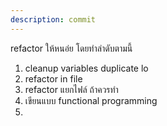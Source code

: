 ```yaml
---
description: commit
---
```


refactor ให้หนอ่ย โดยทำลำดับตามนี้
1. cleanup variables duplicate lo
2. refactor in file 
3. refactor แยกไฟล์ ถ้าควรทำ
2. เขียนแบบ functional programming
3. 